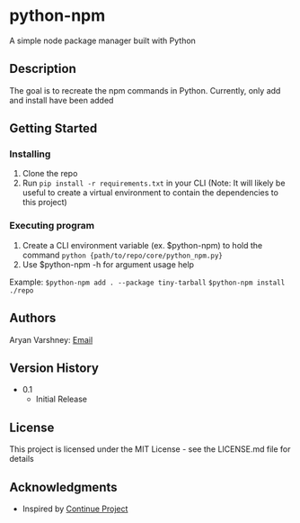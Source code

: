 # python-npm

A simple node package manager built with Python

## Description

The goal is to recreate the npm commands in Python. Currently, only add and install have been added

## Getting Started

### Installing

1. Clone the repo
2. Run `pip install -r requirements.txt` in your CLI (Note: It will likely be useful to create a virtual environment to contain the dependencies to this project)

### Executing program

1. Create a CLI environment variable (ex. $python-npm) to hold the command `python {path/to/repo/core/python_npm.py}`
2. Use $python-npm -h for argument usage help

Example:
`$python-npm add . --package tiny-tarball`
`$python-npm install ./repo`

## Authors

Aryan Varshney: 
[Email](aryanv@gmail.com)

## Version History
* 0.1
    * Initial Release

## License

This project is licensed under the MIT License - see the LICENSE.md file for details

## Acknowledgments
* Inspired by [Continue Project](https://gist.github.com/sestinj/86421e27ac7113d993a576464305ca39)